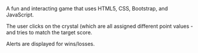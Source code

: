 A fun and interacting game that uses HTML5, CSS, Bootstrap, and JavaScript.

The user clicks on the crystal (which are all assigned different point values - and tries to match the target score.

Alerts are displayed for wins/losses.
